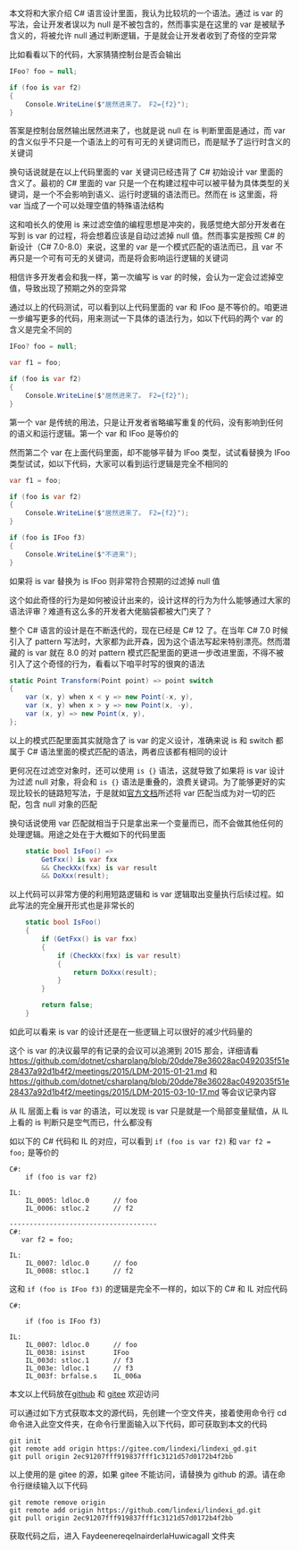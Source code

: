 本文将和大家介绍 C# 语言设计里面，我认为比较坑的一个语法。通过 is var 的写法，会让开发者误以为 null 是不被包含的，然而事实是在这里的 var 是被赋予含义的，将被允许 null 通过判断逻辑，于是就会让开发者收到了奇怪的空异常

<!--more-->


<!-- 发布 -->
<!-- 博客 -->

比如看看以下的代码，大家猜猜控制台是否会输出

```csharp
IFoo? foo = null;

if (foo is var f2)
{
    Console.WriteLine($"居然进来了。 F2={f2}");
}
```

答案是控制台居然输出居然进来了，也就是说 null 在 is 判断里面是通过，而 var 的含义似乎不只是一个语法上的可有可无的关键词而已，而是赋予了运行时含义的关键词

换句话说就是在以上代码里面的 var 关键词已经违背了 C# 初始设计 var 里面的含义了。最初的 C# 里面的 var 只是一个在构建过程中可以被平替为具体类型的关键词，是一个不会影响到语义、运行时逻辑的语法而已。然而在 is 这里面，将 var 当成了一个可以处理空值的特殊语法结构

这和咱长久的使用 is 来过滤空值的编程思想是冲突的，我感觉绝大部分开发者在写到 is var 的过程，将会想着应该是自动过滤掉 null 值。然而事实是按照 C# 的新设计（C# 7.0-8.0）来说，这里的 var 是一个模式匹配的语法而已，且 var 不再只是一个可有可无的关键词，而是将会影响运行逻辑的关键词

相信许多开发者会和我一样，第一次编写 is var 的时候，会认为一定会过滤掉空值，导致出现了预期之外的空异常

通过以上的代码测试，可以看到以上代码里面的 var 和 IFoo 是不等价的。咱更进一步编写更多的代码，用来测试一下具体的语法行为，如以下代码的两个 var 的含义是完全不同的

```csharp
IFoo? foo = null;

var f1 = foo;

if (foo is var f2)
{
    Console.WriteLine($"居然进来了。 F2={f2}");
}
```

第一个 var 是传统的用法，只是让开发者省略编写重复的代码，没有影响到任何的语义和运行逻辑。第一个 var 和 IFoo 是等价的

然而第二个 var 在上面代码里面，却不能够平替为 IFoo 类型，试试看替换为 IFoo 类型试试，如以下代码，大家可以看到运行逻辑是完全不相同的

```csharp
var f1 = foo;

if (foo is var f2)
{
    Console.WriteLine($"居然进来了。 F2={f2}");
}

if (foo is IFoo f3)
{
    Console.WriteLine($"不进来");
}
```

如果将 is var 替换为 is IFoo 则非常符合预期的过滤掉 null 值

这个如此奇怪的行为是如何被设计出来的，设计这样的行为为什么能够通过大家的语法评审？难道有这么多的开发者大佬脑袋都被大门夹了？

整个 C# 语言的设计是在不断迭代的，现在已经是 C# 12 了。在当年 C# 7.0 时候引入了 pattern 写法时，大家都为此开森，因为这个语法写起来特别漂亮。然而潜藏的 is var 就在 8.0 的对 pattern 模式匹配里面的更进一步改进里面，不得不被引入了这个奇怪的行为，看看以下咱平时写的很爽的语法

```csharp
static Point Transform(Point point) => point switch
{
    var (x, y) when x < y => new Point(-x, y),
    var (x, y) when x > y => new Point(x, -y),
    var (x, y) => new Point(x, y),
};
```

以上的模式匹配里面其实就隐含了 is var 的定义设计，准确来说 is 和 switch 都属于 C# 语法里面的模式匹配的语法，两者应该都有相同的设计

更何况在过滤空对象时，还可以使用 `is {}` 语法，这就导致了如果将 is var 设计为过滤 null 对象，将会和 `is {}` 语法是重叠的，浪费关键词。为了能够更好的实现比较长的链路短写法，于是就如[官方文档](https://learn.microsoft.com/zh-cn/dotnet/csharp/language-reference/operators/patterns#var-pattern)所述将 var 匹配当成为对一切的匹配，包含 null 对象的匹配

换句话说使用 var 匹配就相当于只是拿出来一个变量而已，而不会做其他任何的处理逻辑。用途之处在于大概如下的代码里面

```csharp
    static bool IsFoo() =>
        GetFxx() is var fxx
        && CheckXx(fxx) is var result
        && DoXxx(result);
```

以上代码可以非常方便的利用短路逻辑和 is var 逻辑取出变量执行后续过程。如此写法的完全展开形式也是非常长的

```csharp
    static bool IsFoo()
    {
        if (GetFxx() is var fxx)
        {
            if (CheckXx(fxx) is var result)
            {
                return DoXxx(result);
            }
        }

        return false;
    }
```

如此可以看来 is var 的设计还是在一些逻辑上可以很好的减少代码量的

这个 is var 的决议最早的有记录的会议可以追溯到 2015 那会，详细请看 https://github.com/dotnet/csharplang/blob/20dde78e36028ac0492035f51e28437a92d1b4f2/meetings/2015/LDM-2015-01-21.md 和 https://github.com/dotnet/csharplang/blob/20dde78e36028ac0492035f51e28437a92d1b4f2/meetings/2015/LDM-2015-03-10-17.md 等会议记录内容

从 IL 层面上看 is var 的语法，可以发现 is var 只是就是一个局部变量赋值，从 IL 上看的 is 判断只是空气而已，什么都没有

如以下的 C# 代码和 IL 的对应，可以看到 `if (foo is var f2)` 和 `var f2 = foo;` 是等价的

```
C#:
    if (foo is var f2)

IL:
    IL_0005: ldloc.0      // foo
    IL_0006: stloc.2      // f2

-------------------------------------
C#:
   var f2 = foo;

IL:
    IL_0007: ldloc.0      // foo
    IL_0008: stloc.1      // f2
```

这和 `if (foo is IFoo f3)` 的逻辑是完全不一样的，如以下的 C# 和 IL 对应代码

```
C#:

    if (foo is IFoo f3)

IL:
    IL_0007: ldloc.0      // foo
    IL_0038: isinst       IFoo
    IL_003d: stloc.1      // f3
    IL_003e: ldloc.1      // f3
    IL_003f: brfalse.s    IL_006a
```

本文以上代码放在[github](https://github.com/lindexi/lindexi_gd/tree/2ec91207fff919837fff1c3121d57d0172b4f2bb/FaydeenereqelnairderlaHuwicagall) 和 [gitee](https://gitee.com/lindexi/lindexi_gd/tree/2ec91207fff919837fff1c3121d57d0172b4f2bb/FaydeenereqelnairderlaHuwicagall) 欢迎访问

可以通过如下方式获取本文的源代码，先创建一个空文件夹，接着使用命令行 cd 命令进入此空文件夹，在命令行里面输入以下代码，即可获取到本文的代码

```
git init
git remote add origin https://gitee.com/lindexi/lindexi_gd.git
git pull origin 2ec91207fff919837fff1c3121d57d0172b4f2bb
```

以上使用的是 gitee 的源，如果 gitee 不能访问，请替换为 github 的源。请在命令行继续输入以下代码

```
git remote remove origin
git remote add origin https://github.com/lindexi/lindexi_gd.git
git pull origin 2ec91207fff919837fff1c3121d57d0172b4f2bb
```

获取代码之后，进入 FaydeenereqelnairderlaHuwicagall 文件夹
